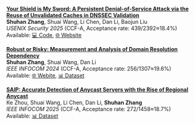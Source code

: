 [**Your Shield is My Sword: A Persistent Denial-of-Service Attack via the Reuse of Unvalidated Caches in DNSSEC Validation**](https://www.usenix.org/conference/usenixsecurity25/presentation/zhang-shuhan)         
**Shuhan Zhang**, Shuai Wang, Li Chen, Dan Li, Baojun Liu            
*USENIX Security 2025* (CCF-A, Acceptance rate: 439/2392≈18.4%)     
Available: [💻 Code](https://zenodo.org/records/15543846), [🌐 Website](https://ki3.org.cn/ruc)

[**Robust or Risky: Measurement and Analysis of Domain Resolution Dependency**](https://ieeexplore.ieee.org/abstract/document/10621098)        
**Shuhan Zhang**, Shuai Wang, Dan Li                    
*IEEE INFOCOM 2024* (CCF-A, Acceptance rate: 256/1307≈19.6%)     
Available: [🌐 Webite](https://ki3.org.cn/#/dnsDependence?sub=dnsDependencyExploration), [📊 Dataset](https://ki3.org.cn/#/datasetDetail?dataset=dns_dependency&name=DNS%20Dependency)

[**SAIP: Accurate Detection of Anycast Servers with the Rise of Regional Anycast**](https://ieeexplore.ieee.org/abstract/document/11044640)      
Ke Zhou, Shuai Wang, Li Chen, Dan Li, **Shuhan Zhang**                
*IEEE INFOCOM 2025* (CCF-A, Acceptance rate: 272/1458≈18.7%)     
Available: [📊 Dataset](https://ki3.org.cn/#/datasetDetail?dataset=anycast)

